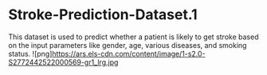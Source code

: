 # Stroke-Prediction-Dataset.1
This dataset is used to predict whether a patient is likely to get stroke based on the input parameters like gender, age, various diseases, and smoking status. 
![png]https://ars.els-cdn.com/content/image/1-s2.0-S2772442522000569-gr1_lrg.jpg
